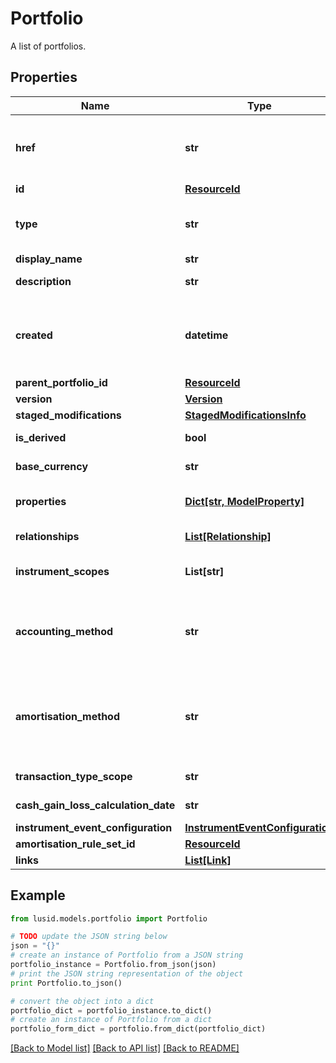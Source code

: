 # Portfolio

A list of portfolios.

## Properties
Name | Type | Description | Notes
------------ | ------------- | ------------- | -------------
**href** | **str** | The specific Uniform Resource Identifier (URI) for this resource at the requested effective and asAt datetime. | [optional] 
**id** | [**ResourceId**](ResourceId.md) |  | 
**type** | **str** | The type of the portfolio. The available values are: Transaction, Reference, DerivedTransaction | 
**display_name** | **str** | The name of the portfolio. | 
**description** | **str** | The long form description of the portfolio. | [optional] 
**created** | **datetime** | The effective datetime at which the portfolio was created. No transactions or constituents can be added to the portfolio before this date. | 
**parent_portfolio_id** | [**ResourceId**](ResourceId.md) |  | [optional] 
**version** | [**Version**](Version.md) |  | [optional] 
**staged_modifications** | [**StagedModificationsInfo**](StagedModificationsInfo.md) |  | [optional] 
**is_derived** | **bool** | Whether or not this is a derived portfolio. | [optional] 
**base_currency** | **str** | The base currency of the portfolio. | [optional] 
**properties** | [**Dict[str, ModelProperty]**](ModelProperty.md) | The requested portfolio properties. These will be from the &#39;Portfolio&#39; domain. | [optional] 
**relationships** | [**List[Relationship]**](Relationship.md) | A set of relationships associated to the portfolio. | [optional] 
**instrument_scopes** | **List[str]** | The instrument scope resolution strategy of this portfolio. | [optional] 
**accounting_method** | **str** | . The available values are: Default, AverageCost, FirstInFirstOut, LastInFirstOut, HighestCostFirst, LowestCostFirst | [optional] 
**amortisation_method** | **str** | The amortisation method used by the portfolio for the calculation. The available values are: NoAmortisation, StraightLine, EffectiveYield, StraightLineSettlementDate, EffectiveYieldSettlementDate | [optional] 
**transaction_type_scope** | **str** | The scope of the transaction types. | [optional] 
**cash_gain_loss_calculation_date** | **str** | The scope of the transaction types. | [optional] 
**instrument_event_configuration** | [**InstrumentEventConfiguration**](InstrumentEventConfiguration.md) |  | [optional] 
**amortisation_rule_set_id** | [**ResourceId**](ResourceId.md) |  | [optional] 
**links** | [**List[Link]**](Link.md) |  | [optional] 

## Example

```python
from lusid.models.portfolio import Portfolio

# TODO update the JSON string below
json = "{}"
# create an instance of Portfolio from a JSON string
portfolio_instance = Portfolio.from_json(json)
# print the JSON string representation of the object
print Portfolio.to_json()

# convert the object into a dict
portfolio_dict = portfolio_instance.to_dict()
# create an instance of Portfolio from a dict
portfolio_form_dict = portfolio.from_dict(portfolio_dict)
```
[[Back to Model list]](../README.md#documentation-for-models) [[Back to API list]](../README.md#documentation-for-api-endpoints) [[Back to README]](../README.md)



